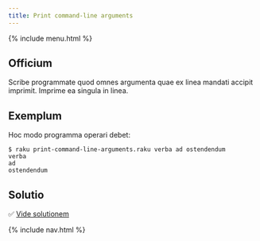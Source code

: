 ```yaml
---
title: Print command-line arguments
---
```


{% include menu.html %}

## Officium

Scribe programmate quod omnes argumenta quae ex linea mandati accipit imprimit. Imprime ea singula in linea.

## Exemplum

Hoc modo programma operari debet:

```console
$ raku print-command-line-arguments.raku verba ad ostendendum
verba
ad
ostendendum
```

## Solutio

✅ [Vide solutionem](solution)

{% include nav.html %}